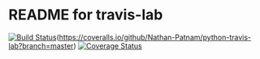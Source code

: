 # README for travis-lab
[![Build Status](https://travis-ci.com/Nathan-Patnam/python-travis-lab.svg?token=tZ89Xp8sDj1qNGMR7HYZ&branch=master)](https://travis-ci.com/Nathan-Patnam/python-travis-lab)(https://coveralls.io/github/Nathan-Patnam/python-travis-lab?branch=master) [![Coverage Status](https://coveralls.io/repos/github/Nathan-Patnam/python-travis-lab/badge.svg?branch=master)](https://coveralls.io/github/Nathan-Patnam/python-travis-lab?branch=master)



